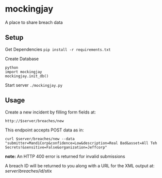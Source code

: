 mockingjay
==========

A place to share breach data

## Setup
Get Dependencies
`pip install -r requirements.txt`

Create Database
```
python
import mockingjay
mockingjay.init_db()
```

Start server
`./mockingjay.py`

## Usage
Create a new incident by filling form fields at:

    http://$server/breaches/new

This endpoint accepts POST data as in:

`curl $server/breaches/new --data "submitter=MandiCorp&confidence=Low&description=Real Bad&asset=All Teh Secrets!&sensitive=False&organization=Jeffcorp"`

**note:** An HTTP 400 error is returned for invalid submissions

A breach ID will be returned to you along with a URL for the XML output at:
    $server/breaches/$id/stix
